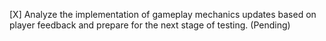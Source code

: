 [X] Analyze the implementation of gameplay mechanics updates based on player feedback and prepare for the next stage of testing. (Pending)